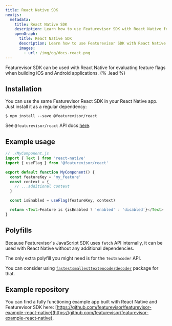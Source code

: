 ```yaml
---
title: React Native SDK
nextjs:
  metadata:
    title: React Native SDK
    description: Learn how to use Featurevisor SDK with React Native for evaluating feature flags when building iOS and Android apps
    openGraph:
      title: React Native SDK
      description: Learn how to use Featurevisor SDK with React Native for evaluating feature flags when building iOS and Android apps
      images:
        - url: /img/og/docs-react.png
---
```


Featurevisor SDK can be used with React Native for evaluating feature flags when building iOS and Android applications. {% .lead %}

## Installation

You can use the same Featurevisor React SDK in your React Native app. Just install it as a regular dependency:

```
$ npm install --save @featurevisor/react
```

See `@featurevisor/react` API docs [here](/docs/react).

## Example usage

```js
// ./MyComponent.js
import { Text } from 'react-native'
import { useFlag } from '@featurevisor/react'

export default function MyComponent() {
  const featureKey = 'my_feature'
  const context = {
    // ...additional context
  }

  const isEnabled = useFlag(featureKey, context)

  return <Text>Feature is {isEnabled ? 'enabled' : 'disabled'}</Text>
}
```

## Polyfills

Because Featurevisor's JavaScript SDK uses `fetch` API internally, it can be used with React Native without any additional dependencies.

The only extra polyfill you might need is for the `TextEncoder` API.

You can consider using [`fastestsmallesttextencoderdecoder`](https://www.npmjs.com/package/fastestsmallesttextencoderdecoder) package for that.

## Example repository

You can find a fully functioning example app built with React Native and Featurevisor SDK here: [https://github.com/featurevisor/featurevisor-example-react-native](https://github.com/featurevisor/featurevisor-example-react-native).
